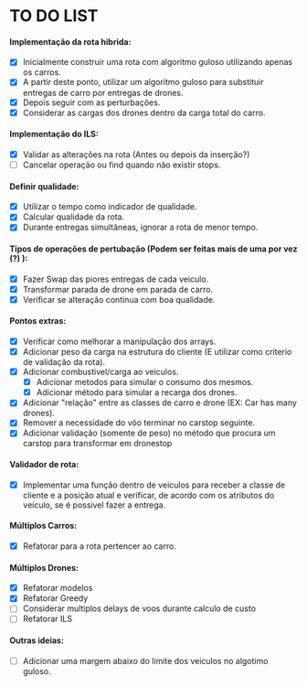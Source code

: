 # TO DO LIST
#### Implementação da rota hibrida:
- [X] Inicialmente construir uma rota com algoritmo guloso utilizando apenas os carros.
- [X] A partir deste ponto, utilizar um algoritmo guloso para substituir entregas de carro por entregas de drones.
- [X] Depois seguir com as perturbações.
- [X] Considerar as cargas dos drones dentro da carga total do carro.

#### Implementação do ILS:
- [X] Validar as alterações na rota (Antes ou depois da inserção?)
- [ ] Cancelar operação ou find quando não existir stops.

#### Definir qualidade:
- [X] Utilizar o tempo como indicador de qualidade.
- [X] Calcular qualidade da rota.
- [X] Durante entregas simultâneas, ignorar a rota de menor tempo.

#### Tipos de operações de pertubação (Podem ser feitas mais de uma por vez (?) ):
- [X] Fazer Swap das piores entregas de cada veiculo.
- [X] Transformar parada de drone em parada de carro.
- [X] Verificar se alteração continua com boa qualidade.

#### Pontos extras:
- [X] Verificar como melhorar a manipulação dos arrays.
- [X] Adicionar peso da carga na estrutura do cliente (E utilizar como criterio de validação da rota).
- [X] Adicionar combustivel/carga ao veiculos.
    - [X] Adicionar metodos para simular o consumo dos mesmos.
    - [X] Adicionar método para simular a recarga dos drones.
- [X] Adicionar "relação" entre as classes de carro e drone (EX: Car has many drones).
- [X] Remover a necessidade do vôo terminar no carstop seguinte.
- [X] Adicionar validação (somente de peso) no método que procura um carstop para transformar em dronestop

#### Validador de rota:
- [X] Implementar uma função dentro de veiculos para receber a classe de cliente e a posição atual e verificar, de acordo com os atributos do veiculo, se é possivel fazer a entrega.

#### Múltiplos Carros:
- [X] Refatorar para a rota pertencer ao carro.

#### Múltiplos Drones:
- [X] Refatorar modelos
- [X] Refatorar Greedy
- [ ] Considerar multiplos delays de voos durante calculo de custo
- [ ] Refatorar ILS

#### Outras ideias:
- [ ] Adicionar uma margem abaixo do limite dos veiculos no algotimo guloso.
